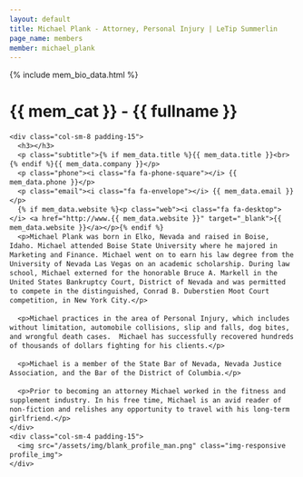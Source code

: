 ```yaml
---
layout: default
title: Michael Plank - Attorney, Personal Injury | LeTip Summerlin
page_name: members
member: michael_plank
---
```

{% include mem_bio_data.html %}
<div class="container margin-b-30">
  <div class="wide_banner">
    <h1>{{ mem_cat }} - {{ fullname }}</h1>
  </div>

    <div class="col-sm-8 padding-15">
      <h3></h3>
      <p class="subtitle">{% if mem_data.title %}{{ mem_data.title }}<br>{% endif %}{{ mem_data.company }}</p>
      <p class="phone"><i class="fa fa-phone-square"></i> {{ mem_data.phone }}</p>
      <p class="email"><i class="fa fa-envelope"></i> {{ mem_data.email }}</p>
      {% if mem_data.website %}<p class="web"><i class="fa fa-desktop"></i> <a href="http://www.{{ mem_data.website }}" target="_blank">{{ mem_data.website }}</a></p>{% endif %}
      <p>Michael Plank was born in Elko, Nevada and raised in Boise, Idaho. Michael attended Boise State University where he majored in Marketing and Finance. Michael went on to earn his law degree from the University of Nevada Las Vegas on an academic scholarship. During law school, Michael externed for the honorable Bruce A. Markell in the United States Bankruptcy Court, District of Nevada and was permitted to compete in the distinguished, Conrad B. Duberstien Moot Court competition, in New York City.</p>
      
      <p>Michael practices in the area of Personal Injury, which includes without limitation, automobile collisions, slip and falls, dog bites, and wrongful death cases.  Michael has successfully recovered hundreds of thousands of dollars fighting for his clients.</p> 
      
      <p>Michael is a member of the State Bar of Nevada, Nevada Justice Association, and the Bar of the District of Columbia.</p>
      
      <p>Prior to becoming an attorney Michael worked in the fitness and supplement industry. In his free time, Michael is an avid reader of non-fiction and relishes any opportunity to travel with his long-term girlfriend.</p>
    </div>
    <div class="col-sm-4 padding-15">
      <img src="/assets/img/blank_profile_man.png" class="img-responsive profile_img">
    </div>

</div>